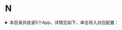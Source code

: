 # N
<details>
<summary>
本目录共收录5个App，详情见如下，单击导入对应配置：
</summary>

 自动导入功能依赖 [【神机模块】](https://raw.githubusercontent.com/zirawell/R-Store/main/Rule/Surge/Redirect/DivineEngine.sgmodule)
- [ntPlayer](https://surge.app/install-module?url=https%3A%2F%2Fraw.githubusercontent.com%2Fzirawell%2FR-Store%2Fmain%2FRule%2FSurge%2FAdblock%2FApp%2FN%2FntPlayer%2Fnilbt.sgmodule)
- [南方航空](https://surge.app/install-module?url=https%3A%2F%2Fraw.githubusercontent.com%2Fzirawell%2FR-Store%2Fmain%2FRule%2FSurge%2FAdblock%2FApp%2FN%2F%E5%8D%97%E6%96%B9%E8%88%AA%E7%A9%BA%2Fcsair.sgmodule)
- [宁聚](https://surge.app/install-module?url=https%3A%2F%2Fraw.githubusercontent.com%2Fzirawell%2FR-Store%2Fmain%2FRule%2FSurge%2FAdblock%2FApp%2FN%2F%E5%AE%81%E8%81%9A%2Fnbtv.sgmodule)
- [牛听听](https://surge.app/install-module?url=https%3A%2F%2Fraw.githubusercontent.com%2Fzirawell%2FR-Store%2Fmain%2FRule%2FSurge%2FAdblock%2FApp%2FN%2F%E7%89%9B%E5%90%AC%E5%90%AC%2Fbenewtech.sgmodule)
- [牛津高阶词典第10版](https://surge.app/install-module?url=https%3A%2F%2Fraw.githubusercontent.com%2Fzirawell%2FR-Store%2Fmain%2FRule%2FSurge%2FAdblock%2FApp%2FN%2F%E7%89%9B%E6%B4%A5%E9%AB%98%E9%98%B6%E8%AF%8D%E5%85%B8%E7%AC%AC10%E7%89%88%2Foxadmin.sgmodule)

</details>